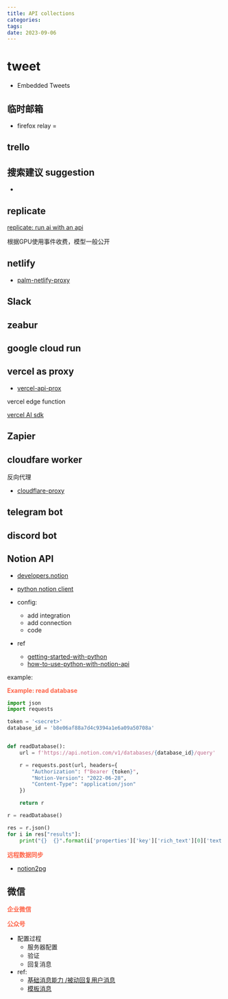 ```yaml
---
title: API collections
categories: 
tags: 
date: 2023-09-06
---
```


# tweet

- [](https://developer.x.com/en/docs/twitter-for-websites/embedded-tweets/overview)
Embedded Tweets


## 临时邮箱

- firefox relay
= 

## trello

## 搜索建议 suggestion

- [](https://www.cnblogs.com/woider/p/5805248.html)


## replicate

[replicate: run ai with an api](https://replicate.com/)

根据GPU使用事件收费，模型一般公开

## netlify

- [palm-netlify-proxy](https://github.com/antergone/palm-netlify-proxy)

## Slack

## zeabur

## google cloud run

## vercel  as proxy

- [vercel-api-prox](https://github.com/souying/vercel-api-proxy)

vercel edge function

[vercel AI sdk](https://sdk.vercel.ai/docs)

## Zapier

## cloudfare worker

反向代理

- [cloudflare-proxy](https://github.com/barretlee/cloudflare-proxy)

## telegram bot

## discord bot 

## Notion API

- [developers.notion](https://developers.notion.com/)
- [python notion client](https://github.com/ramnes/notion-sdk-py)

- config:
    - add integration
    - add connection 
    - code
- ref
    - [getting-started-with-python](https://www.pynotion.com/getting-started-with-python)
    - [how-to-use-python-with-notion-api](https://dev.to/mihaiandrei97/how-to-use-python-with-notion-api-1n61)

example:

**<font color='Tomato'>Example: read database</font>**

```python
import json
import requests

token = '<secret>'
database_id = 'b8e06af88a7d4c9394a1e6a09a50708a'


def readDatabase():
    url = f'https://api.notion.com/v1/databases/{database_id}/query'

    r = requests.post(url, headers={
        "Authorization": f"Bearer {token}",
        "Notion-Version": "2022-06-28",
        "Content-Type": "application/json"
    })

    return r

r = readDatabase()

res = r.json()
for i in res["results"]:
    print("{}  {}".format(i['properties']['key']['rich_text'][0]['text']['content'], i['properties']['Name']['title'][0]['text']['content']))

```

**<font color='Tomato'>远程数据同步</font>**

- [notion2pg](https://github.com/aaugustin/notion2pg/tree/main)

## 微信



**<font color='Tomato'>企业微信</font>**

**<font color='Tomato'>公众号</font>**

- 配置过程
    - 服务器配置
    - 验证
    - 回复消息
- ref:
    - [基础消息能力 /被动回复用户消息](https://developers.weixin.qq.com/doc/offiaccount/Message_Management/Passive_user_reply_message.html)
    - [模板消息](https://developers.weixin.qq.com/doc/offiaccount/Message_Management/Template_Message_Interface.html)
